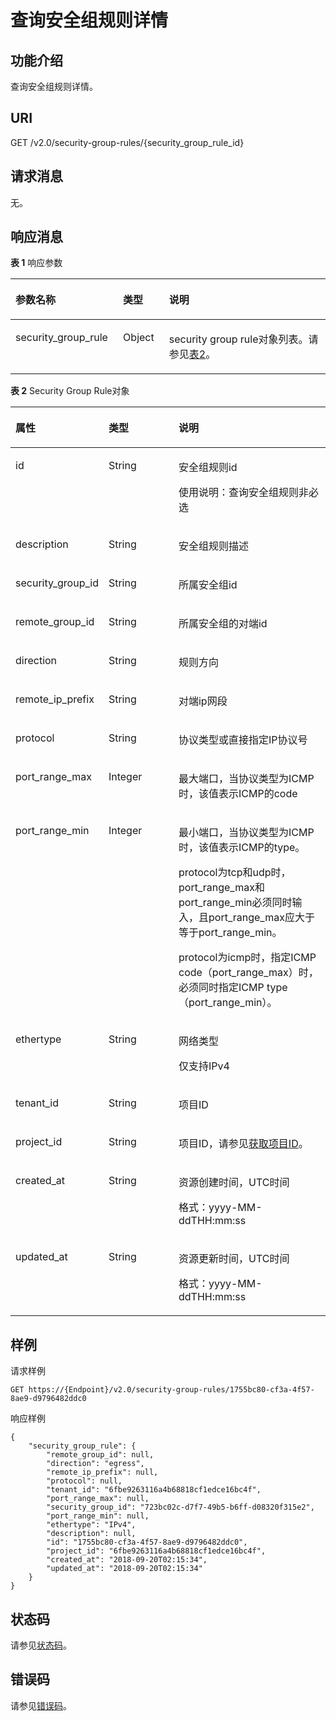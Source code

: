 # 查询安全组规则详情<a name="vpc_sg02_0007"></a>

## 功能介绍<a name="section241393816235"></a>

查询安全组规则详情。

## URI<a name="section4708630216235"></a>

GET /v2.0/security-group-rules/\{security\_group\_rule\_id\}

## 请求消息<a name="section1121883416235"></a>

无。

## 响应消息<a name="section2503267016235"></a>

**表 1**  响应参数

<a name="table265337716235"></a>
<table><thead align="left"><tr id="row4122992216235"><th class="cellrowborder" valign="top" width="34.14658534146586%" id="mcps1.2.4.1.1"><p id="p6294639916235"><a name="p6294639916235"></a><a name="p6294639916235"></a>参数名称</p>
</th>
<th class="cellrowborder" valign="top" width="14.628537146285373%" id="mcps1.2.4.1.2"><p id="p6682514016235"><a name="p6682514016235"></a><a name="p6682514016235"></a>类型</p>
</th>
<th class="cellrowborder" valign="top" width="51.22487751224878%" id="mcps1.2.4.1.3"><p id="p1721315516235"><a name="p1721315516235"></a><a name="p1721315516235"></a>说明</p>
</th>
</tr>
</thead>
<tbody><tr id="row1324978916235"><td class="cellrowborder" valign="top" width="34.14658534146586%" headers="mcps1.2.4.1.1 "><p id="p510999716235"><a name="p510999716235"></a><a name="p510999716235"></a>security_group_rule</p>
</td>
<td class="cellrowborder" valign="top" width="14.628537146285373%" headers="mcps1.2.4.1.2 "><p id="p1974626116235"><a name="p1974626116235"></a><a name="p1974626116235"></a>Object</p>
</td>
<td class="cellrowborder" valign="top" width="51.22487751224878%" headers="mcps1.2.4.1.3 "><p id="p4059418616235"><a name="p4059418616235"></a><a name="p4059418616235"></a>security group rule对象列表。请参见<a href="#table655457801607">表2</a>。</p>
</td>
</tr>
</tbody>
</table>

**表 2**  Security Group Rule对象

<a name="table655457801607"></a>
<table><thead align="left"><tr id="row54478641607"><th class="cellrowborder" valign="top" width="26.669999999999998%" id="mcps1.2.4.1.1"><p id="p389969021607"><a name="p389969021607"></a><a name="p389969021607"></a>属性</p>
</th>
<th class="cellrowborder" valign="top" width="23.330000000000002%" id="mcps1.2.4.1.2"><p id="p36789391607"><a name="p36789391607"></a><a name="p36789391607"></a>类型</p>
</th>
<th class="cellrowborder" valign="top" width="50%" id="mcps1.2.4.1.3"><p id="p433861031607"><a name="p433861031607"></a><a name="p433861031607"></a>说明</p>
</th>
</tr>
</thead>
<tbody><tr id="row134774871607"><td class="cellrowborder" valign="top" width="26.669999999999998%" headers="mcps1.2.4.1.1 "><p id="p269083981607"><a name="p269083981607"></a><a name="p269083981607"></a>id</p>
</td>
<td class="cellrowborder" valign="top" width="23.330000000000002%" headers="mcps1.2.4.1.2 "><p id="p630670281607"><a name="p630670281607"></a><a name="p630670281607"></a>String</p>
</td>
<td class="cellrowborder" valign="top" width="50%" headers="mcps1.2.4.1.3 "><p id="p334792201607"><a name="p334792201607"></a><a name="p334792201607"></a>安全组规则id</p>
<p id="p529374054010"><a name="p529374054010"></a><a name="p529374054010"></a>使用说明：查询安全组规则非必选</p>
</td>
</tr>
<tr id="row250554771607"><td class="cellrowborder" valign="top" width="26.669999999999998%" headers="mcps1.2.4.1.1 "><p id="p254411021607"><a name="p254411021607"></a><a name="p254411021607"></a>description</p>
</td>
<td class="cellrowborder" valign="top" width="23.330000000000002%" headers="mcps1.2.4.1.2 "><p id="p505368621607"><a name="p505368621607"></a><a name="p505368621607"></a>String</p>
</td>
<td class="cellrowborder" valign="top" width="50%" headers="mcps1.2.4.1.3 "><p id="p480145951607"><a name="p480145951607"></a><a name="p480145951607"></a>安全组规则描述</p>
</td>
</tr>
<tr id="row569401671607"><td class="cellrowborder" valign="top" width="26.669999999999998%" headers="mcps1.2.4.1.1 "><p id="p115724181607"><a name="p115724181607"></a><a name="p115724181607"></a>security_group_id</p>
</td>
<td class="cellrowborder" valign="top" width="23.330000000000002%" headers="mcps1.2.4.1.2 "><p id="p615991711607"><a name="p615991711607"></a><a name="p615991711607"></a>String</p>
</td>
<td class="cellrowborder" valign="top" width="50%" headers="mcps1.2.4.1.3 "><p id="p587796621607"><a name="p587796621607"></a><a name="p587796621607"></a>所属安全组id</p>
</td>
</tr>
<tr id="row654332091607"><td class="cellrowborder" valign="top" width="26.669999999999998%" headers="mcps1.2.4.1.1 "><p id="p113008931607"><a name="p113008931607"></a><a name="p113008931607"></a>remote_group_id</p>
</td>
<td class="cellrowborder" valign="top" width="23.330000000000002%" headers="mcps1.2.4.1.2 "><p id="p170542961607"><a name="p170542961607"></a><a name="p170542961607"></a>String</p>
</td>
<td class="cellrowborder" valign="top" width="50%" headers="mcps1.2.4.1.3 "><p id="p141218971607"><a name="p141218971607"></a><a name="p141218971607"></a>所属安全组的对端id</p>
</td>
</tr>
<tr id="row9932071607"><td class="cellrowborder" valign="top" width="26.669999999999998%" headers="mcps1.2.4.1.1 "><p id="p657989401607"><a name="p657989401607"></a><a name="p657989401607"></a>direction</p>
</td>
<td class="cellrowborder" valign="top" width="23.330000000000002%" headers="mcps1.2.4.1.2 "><p id="p507988391607"><a name="p507988391607"></a><a name="p507988391607"></a>String</p>
</td>
<td class="cellrowborder" valign="top" width="50%" headers="mcps1.2.4.1.3 "><p id="p570991491607"><a name="p570991491607"></a><a name="p570991491607"></a>规则方向</p>
</td>
</tr>
<tr id="row97529031607"><td class="cellrowborder" valign="top" width="26.669999999999998%" headers="mcps1.2.4.1.1 "><p id="p478834691607"><a name="p478834691607"></a><a name="p478834691607"></a>remote_ip_prefix</p>
</td>
<td class="cellrowborder" valign="top" width="23.330000000000002%" headers="mcps1.2.4.1.2 "><p id="p622759951607"><a name="p622759951607"></a><a name="p622759951607"></a>String</p>
</td>
<td class="cellrowborder" valign="top" width="50%" headers="mcps1.2.4.1.3 "><p id="p146708701607"><a name="p146708701607"></a><a name="p146708701607"></a>对端ip网段</p>
</td>
</tr>
<tr id="row315033981607"><td class="cellrowborder" valign="top" width="26.669999999999998%" headers="mcps1.2.4.1.1 "><p id="p163656291607"><a name="p163656291607"></a><a name="p163656291607"></a>protocol</p>
</td>
<td class="cellrowborder" valign="top" width="23.330000000000002%" headers="mcps1.2.4.1.2 "><p id="p628340441607"><a name="p628340441607"></a><a name="p628340441607"></a>String</p>
</td>
<td class="cellrowborder" valign="top" width="50%" headers="mcps1.2.4.1.3 "><p id="p99902671607"><a name="p99902671607"></a><a name="p99902671607"></a>协议类型或直接指定IP协议号</p>
</td>
</tr>
<tr id="row551583771607"><td class="cellrowborder" valign="top" width="26.669999999999998%" headers="mcps1.2.4.1.1 "><p id="p97886331607"><a name="p97886331607"></a><a name="p97886331607"></a>port_range_max</p>
</td>
<td class="cellrowborder" valign="top" width="23.330000000000002%" headers="mcps1.2.4.1.2 "><p id="p343603851607"><a name="p343603851607"></a><a name="p343603851607"></a>Integer</p>
</td>
<td class="cellrowborder" valign="top" width="50%" headers="mcps1.2.4.1.3 "><p id="p188144701607"><a name="p188144701607"></a><a name="p188144701607"></a>最大端口，当协议类型为ICMP时，该值表示ICMP的code</p>
</td>
</tr>
<tr id="row456604071607"><td class="cellrowborder" valign="top" width="26.669999999999998%" headers="mcps1.2.4.1.1 "><p id="p630384091607"><a name="p630384091607"></a><a name="p630384091607"></a>port_range_min</p>
</td>
<td class="cellrowborder" valign="top" width="23.330000000000002%" headers="mcps1.2.4.1.2 "><p id="p337362901607"><a name="p337362901607"></a><a name="p337362901607"></a>Integer</p>
</td>
<td class="cellrowborder" valign="top" width="50%" headers="mcps1.2.4.1.3 "><p id="p258562691607"><a name="p258562691607"></a><a name="p258562691607"></a>最小端口，当协议类型为ICMP时，该值表示ICMP的type。</p>
<p id="p5690808615417"><a name="p5690808615417"></a><a name="p5690808615417"></a>protocol为tcp和udp时，port_range_max和port_range_min必须同时输入，且port_range_max应大于等于port_range_min。</p>
<p id="p4241072615417"><a name="p4241072615417"></a><a name="p4241072615417"></a>protocol为icmp时，指定ICMP code（port_range_max）时，必须同时指定ICMP type（port_range_min）。</p>
</td>
</tr>
<tr id="row360773491607"><td class="cellrowborder" valign="top" width="26.669999999999998%" headers="mcps1.2.4.1.1 "><p id="p364292801607"><a name="p364292801607"></a><a name="p364292801607"></a>ethertype</p>
</td>
<td class="cellrowborder" valign="top" width="23.330000000000002%" headers="mcps1.2.4.1.2 "><p id="p339523071607"><a name="p339523071607"></a><a name="p339523071607"></a>String</p>
</td>
<td class="cellrowborder" valign="top" width="50%" headers="mcps1.2.4.1.3 "><p id="p34728681607"><a name="p34728681607"></a><a name="p34728681607"></a>网络类型</p>
<p id="p568898621607"><a name="p568898621607"></a><a name="p568898621607"></a>仅支持IPv4</p>
</td>
</tr>
<tr id="row532124261607"><td class="cellrowborder" valign="top" width="26.669999999999998%" headers="mcps1.2.4.1.1 "><p id="p593368391607"><a name="p593368391607"></a><a name="p593368391607"></a>tenant_id</p>
</td>
<td class="cellrowborder" valign="top" width="23.330000000000002%" headers="mcps1.2.4.1.2 "><p id="p130282191607"><a name="p130282191607"></a><a name="p130282191607"></a>String</p>
</td>
<td class="cellrowborder" valign="top" width="50%" headers="mcps1.2.4.1.3 "><p id="p10487112"><a name="p10487112"></a><a name="p10487112"></a>项目ID</p>
</td>
</tr>
<tr id="row11992111863317"><td class="cellrowborder" valign="top" width="26.669999999999998%" headers="mcps1.2.4.1.1 "><p id="p169261732143314"><a name="p169261732143314"></a><a name="p169261732143314"></a>project_id</p>
</td>
<td class="cellrowborder" valign="top" width="23.330000000000002%" headers="mcps1.2.4.1.2 "><p id="p69311132153317"><a name="p69311132153317"></a><a name="p69311132153317"></a>String</p>
</td>
<td class="cellrowborder" valign="top" width="50%" headers="mcps1.2.4.1.3 "><p id="p142999113115"><a name="p142999113115"></a><a name="p142999113115"></a>项目ID，请参见<a href="获取项目ID.md">获取项目ID</a>。</p>
</td>
</tr>
<tr id="row10903153923318"><td class="cellrowborder" valign="top" width="26.669999999999998%" headers="mcps1.2.4.1.1 "><p id="p6634195714335"><a name="p6634195714335"></a><a name="p6634195714335"></a>created_at</p>
</td>
<td class="cellrowborder" valign="top" width="23.330000000000002%" headers="mcps1.2.4.1.2 "><p id="p12638157153319"><a name="p12638157153319"></a><a name="p12638157153319"></a>String</p>
</td>
<td class="cellrowborder" valign="top" width="50%" headers="mcps1.2.4.1.3 "><p id="p1364635713332"><a name="p1364635713332"></a><a name="p1364635713332"></a>资源创建时间，UTC时间</p>
<p id="p65980291419"><a name="p65980291419"></a><a name="p65980291419"></a>格式：yyyy-MM-ddTHH:mm:ss</p>
</td>
</tr>
<tr id="row1797311427338"><td class="cellrowborder" valign="top" width="26.669999999999998%" headers="mcps1.2.4.1.1 "><p id="p1725445103416"><a name="p1725445103416"></a><a name="p1725445103416"></a>updated_at</p>
</td>
<td class="cellrowborder" valign="top" width="23.330000000000002%" headers="mcps1.2.4.1.2 "><p id="p192601514345"><a name="p192601514345"></a><a name="p192601514345"></a>String</p>
</td>
<td class="cellrowborder" valign="top" width="50%" headers="mcps1.2.4.1.3 "><p id="p1127018513343"><a name="p1127018513343"></a><a name="p1127018513343"></a>资源更新时间，UTC时间</p>
<p id="p457613546135"><a name="p457613546135"></a><a name="p457613546135"></a>格式：yyyy-MM-ddTHH:mm:ss</p>
</td>
</tr>
</tbody>
</table>

## 样例<a name="section2374028316235"></a>

请求样例

```
GET https://{Endpoint}/v2.0/security-group-rules/1755bc80-cf3a-4f57-8ae9-d9796482ddc0
```

响应样例

```
{
    "security_group_rule": {
        "remote_group_id": null, 
        "direction": "egress", 
        "remote_ip_prefix": null, 
        "protocol": null, 
        "tenant_id": "6fbe9263116a4b68818cf1edce16bc4f", 
        "port_range_max": null, 
        "security_group_id": "723bc02c-d7f7-49b5-b6ff-d08320f315e2", 
        "port_range_min": null, 
        "ethertype": "IPv4", 
        "description": null, 
        "id": "1755bc80-cf3a-4f57-8ae9-d9796482ddc0",
        "project_id": "6fbe9263116a4b68818cf1edce16bc4f", 
        "created_at": "2018-09-20T02:15:34",
        "updated_at": "2018-09-20T02:15:34"
    }
}
```

## 状态码<a name="section10470352390"></a>

请参见[状态码](状态码.md)。

## 错误码<a name="section85821649202813"></a>

请参见[错误码](错误码.md)。

